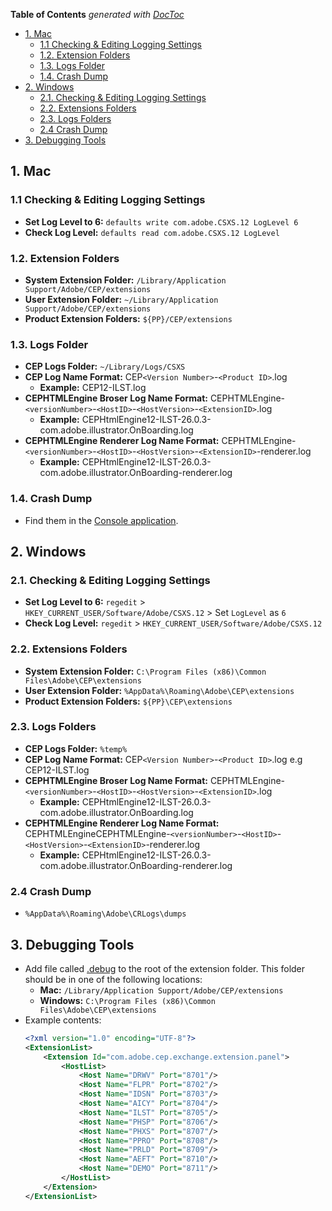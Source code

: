 <!-- START doctoc generated TOC please keep comment here to allow auto update -->
<!-- DON'T EDIT THIS SECTION, INSTEAD RE-RUN doctoc TO UPDATE -->
**Table of Contents**  *generated with [DocToc](https://github.com/thlorenz/doctoc)*

- [1. Mac](#1-mac)
  - [1.1 Checking & Editing Logging Settings](#11-checking--editing-logging-settings)
  - [1.2. Extension Folders](#12-extension-folders)
  - [1.3. Logs Folder](#13-logs-folder)
  - [1.4. Crash Dump](#14-crash-dump)
- [2. Windows](#2-windows)
  - [2.1. Checking & Editing Logging Settings](#21-checking--editing-logging-settings)
  - [2.2. Extensions Folders](#22-extensions-folders)
  - [2.3. Logs Folders](#23-logs-folders)
  - [2.4 Crash Dump](#24-crash-dump)
- [3. Debugging Tools](#3-debugging-tools)

<!-- END doctoc generated TOC please keep comment here to allow auto update -->

## 1. Mac

### 1.1 Checking & Editing Logging Settings

- **Set Log Level to 6:** `defaults write com.adobe.CSXS.12 LogLevel 6`
- **Check Log Level:** `defaults read com.adobe.CSXS.12 LogLevel`

### 1.2. Extension Folders

- **System Extension Folder:** `/Library/Application Support/Adobe/CEP/extensions`
- **User Extension Folder:** `~/Library/Application Support/Adobe/CEP/extensions`
- **Product Extension Folders:** `${PP}/CEP/extensions`

### 1.3. Logs Folder

- **CEP Logs Folder:** `~/Library/Logs/CSXS`
- **CEP Log Name Format:** CEP`<Version Number>`-`<Product ID>`.log
  - **Example:** CEP12-ILST.log
- **CEPHTMLEngine Broser Log Name Format:** CEPHTMLEngine-`<versionNumber>`-`<HostID>`-`<HostVersion>`-`<ExtensionID>`.log
  - **Example:** CEPHtmlEngine12-ILST-26.0.3-com.adobe.illustrator.OnBoarding.log
- **CEPHTMLEngine Renderer Log Name Format:** CEPHTMLEngine-`<versionNumber>`-`<HostID>`-`<HostVersion>`-`<ExtensionID>`-renderer.log
  - **Example:** CEPHtmlEngine12-ILST-26.0.3-com.adobe.illustrator.OnBoarding-renderer.log

### 1.4. Crash Dump
 - Find them in the [Console application](https://support.apple.com/guide/console/welcome/mac).

## 2. Windows

### 2.1. Checking & Editing Logging Settings

 - **Set Log Level to 6:** `regedit` > `HKEY_CURRENT_USER/Software/Adobe/CSXS.12` > Set `LogLevel` as `6`
 - **Check Log Level:** `regedit` > `HKEY_CURRENT_USER/Software/Adobe/CSXS.12`

### 2.2. Extensions Folders

- **System Extension Folder:** `C:\Program Files (x86)\Common Files\Adobe\CEP\extensions`
- **User Extension Folder:** `%AppData%\Roaming\Adobe\CEP\extensions`
- **Product Extension Folders:** `${PP}\CEP\extensions`

### 2.3. Logs Folders

- **CEP Logs Folder:** `%temp%`
- **CEP Log Name Format:** CEP`<Version Number>`-`<Product ID>`.log e.g CEP12-ILST.log
- **CEPHTMLEngine Broser Log Name Format:** CEPHTMLEngine-`<versionNumber>`-`<HostID>`-`<HostVersion>`-`<ExtensionID>`.log
  - **Example:** CEPHtmlEngine12-ILST-26.0.3-com.adobe.illustrator.OnBoarding.log
- **CEPHTMLEngine Renderer Log Name Format:** CEPHTMLEngineCEPHTMLEngine-`<versionNumber>`-`<HostID>`-`<HostVersion>`-`<ExtensionID>`-renderer.log
  - **Example:** CEPHtmlEngine12-ILST-26.0.3-com.adobe.illustrator.OnBoarding-renderer.log

### 2.4 Crash Dump

 - `%AppData%\Roaming\Adobe\CRLogs\dumps`

## 3. Debugging Tools

- Add file called [.debug](./.debug) to the root of the extension folder. This folder should be in one of the following locations:
  - **Mac:** `/Library/Application Support/Adobe/CEP/extensions`
  - **Windows:**  `C:\Program Files (x86)\Common Files\Adobe\CEP\extensions`
- Example contents:
    ```xml
    <?xml version="1.0" encoding="UTF-8"?> 
    <ExtensionList>
        <Extension Id="com.adobe.cep.exchange.extension.panel">
            <HostList>
                <Host Name="DRWV" Port="8701"/>
                <Host Name="FLPR" Port="8702"/>
                <Host Name="IDSN" Port="8703"/>
                <Host Name="AICY" Port="8704"/>
                <Host Name="ILST" Port="8705"/>
                <Host Name="PHSP" Port="8706"/>
                <Host Name="PHXS" Port="8707"/>
                <Host Name="PPRO" Port="8708"/>
                <Host Name="PRLD" Port="8709"/>
                <Host Name="AEFT" Port="8710"/>
                <Host Name="DEMO" Port="8711"/>
            </HostList>
        </Extension>
    </ExtensionList>
    ```
